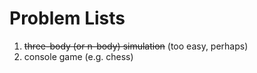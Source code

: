 # Problem Lists 

1. ~~three-body (or n-body) simulation~~ (too easy, perhaps)
2. console game (e.g. chess)

